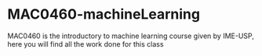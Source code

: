# MAC0460-machineLearning
MAC0460 is the introductory to machine learning course given by IME-USP, here you will find all the work done for this class
